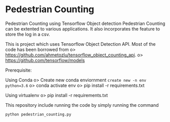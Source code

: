# Pedestrian Counting
Pedestrian Counting using Tensorflow Object detection
Pedestrian Counting can be extented to various applications.
It also incorporates the feature to store the log in a csv.

This is project which uses Tensorflow Object Detection API. Most of the code has been borrowed from
   o> https://github.com/ahmetozlu/tensorflow_object_counting_api.
   o> https://github.com/tensorflow/models
   
Prerequisite:
   
   Using Conda
      o> Create new conda enviornment ``` create new -n env python=3.6 ```
      o> conda activate env
      o> pip install -r requirements.txt
   
   Using virtualenv
      o> pip install -r requirements.txt

This repository include running the code by simply running the command

``` python pedestrian_counting.py ```





 
